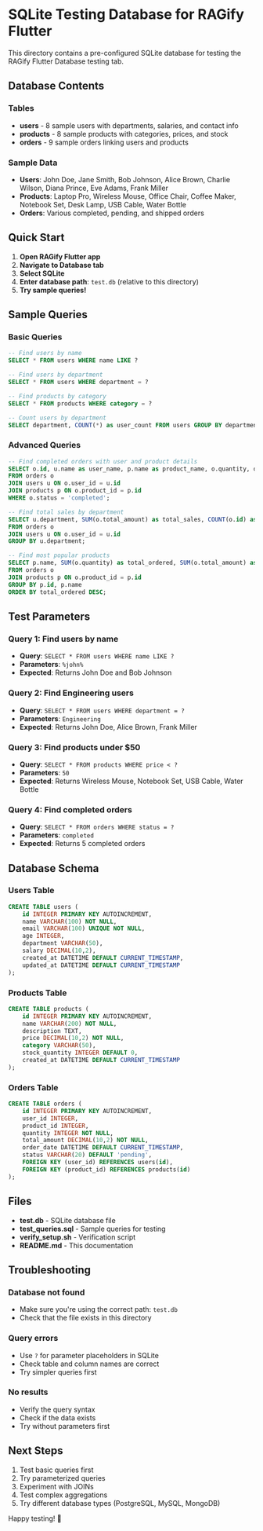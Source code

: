 # SQLite Testing Database for RAGify Flutter

This directory contains a pre-configured SQLite database for testing the RAGify Flutter Database testing tab.

## Database Contents

### Tables
- **users** - 8 sample users with departments, salaries, and contact info
- **products** - 8 sample products with categories, prices, and stock
- **orders** - 9 sample orders linking users and products

### Sample Data
- **Users**: John Doe, Jane Smith, Bob Johnson, Alice Brown, Charlie Wilson, Diana Prince, Eve Adams, Frank Miller
- **Products**: Laptop Pro, Wireless Mouse, Office Chair, Coffee Maker, Notebook Set, Desk Lamp, USB Cable, Water Bottle
- **Orders**: Various completed, pending, and shipped orders

## Quick Start

1. **Open RAGify Flutter app**
2. **Navigate to Database tab**
3. **Select SQLite**
4. **Enter database path**: `test.db` (relative to this directory)
5. **Try sample queries!**

## Sample Queries

### Basic Queries
```sql
-- Find users by name
SELECT * FROM users WHERE name LIKE ?

-- Find users by department  
SELECT * FROM users WHERE department = ?

-- Find products by category
SELECT * FROM products WHERE category = ?

-- Count users by department
SELECT department, COUNT(*) as user_count FROM users GROUP BY department
```

### Advanced Queries
```sql
-- Find completed orders with user and product details
SELECT o.id, u.name as user_name, p.name as product_name, o.quantity, o.total_amount
FROM orders o
JOIN users u ON o.user_id = u.id
JOIN products p ON o.product_id = p.id
WHERE o.status = 'completed';

-- Find total sales by department
SELECT u.department, SUM(o.total_amount) as total_sales, COUNT(o.id) as order_count
FROM orders o
JOIN users u ON o.user_id = u.id
GROUP BY u.department;

-- Find most popular products
SELECT p.name, SUM(o.quantity) as total_ordered, SUM(o.total_amount) as total_revenue
FROM orders o
JOIN products p ON o.product_id = p.id
GROUP BY p.id, p.name
ORDER BY total_ordered DESC;
```

## Test Parameters

### Query 1: Find users by name
- **Query**: `SELECT * FROM users WHERE name LIKE ?`
- **Parameters**: `%john%`
- **Expected**: Returns John Doe and Bob Johnson

### Query 2: Find Engineering users
- **Query**: `SELECT * FROM users WHERE department = ?`
- **Parameters**: `Engineering`
- **Expected**: Returns John Doe, Alice Brown, Frank Miller

### Query 3: Find products under $50
- **Query**: `SELECT * FROM products WHERE price < ?`
- **Parameters**: `50`
- **Expected**: Returns Wireless Mouse, Notebook Set, USB Cable, Water Bottle

### Query 4: Find completed orders
- **Query**: `SELECT * FROM orders WHERE status = ?`
- **Parameters**: `completed`
- **Expected**: Returns 5 completed orders

## Database Schema

### Users Table
```sql
CREATE TABLE users (
    id INTEGER PRIMARY KEY AUTOINCREMENT,
    name VARCHAR(100) NOT NULL,
    email VARCHAR(100) UNIQUE NOT NULL,
    age INTEGER,
    department VARCHAR(50),
    salary DECIMAL(10,2),
    created_at DATETIME DEFAULT CURRENT_TIMESTAMP,
    updated_at DATETIME DEFAULT CURRENT_TIMESTAMP
);
```

### Products Table
```sql
CREATE TABLE products (
    id INTEGER PRIMARY KEY AUTOINCREMENT,
    name VARCHAR(200) NOT NULL,
    description TEXT,
    price DECIMAL(10,2) NOT NULL,
    category VARCHAR(50),
    stock_quantity INTEGER DEFAULT 0,
    created_at DATETIME DEFAULT CURRENT_TIMESTAMP
);
```

### Orders Table
```sql
CREATE TABLE orders (
    id INTEGER PRIMARY KEY AUTOINCREMENT,
    user_id INTEGER,
    product_id INTEGER,
    quantity INTEGER NOT NULL,
    total_amount DECIMAL(10,2) NOT NULL,
    order_date DATETIME DEFAULT CURRENT_TIMESTAMP,
    status VARCHAR(20) DEFAULT 'pending',
    FOREIGN KEY (user_id) REFERENCES users(id),
    FOREIGN KEY (product_id) REFERENCES products(id)
);
```

## Files

- **test.db** - SQLite database file
- **test_queries.sql** - Sample queries for testing
- **verify_setup.sh** - Verification script
- **README.md** - This documentation

## Troubleshooting

### Database not found
- Make sure you're using the correct path: `test.db`
- Check that the file exists in this directory

### Query errors
- Use `?` for parameter placeholders in SQLite
- Check table and column names are correct
- Try simpler queries first

### No results
- Verify the query syntax
- Check if the data exists
- Try without parameters first

## Next Steps

1. Test basic queries first
2. Try parameterized queries
3. Experiment with JOINs
4. Test complex aggregations
5. Try different database types (PostgreSQL, MySQL, MongoDB)

Happy testing! 🚀
